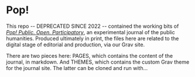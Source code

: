 # Pop!


This repo -- DEPRECATED SINCE 2022 -- contained the working bits of [*Pop! Public. Open. Participatory*](https://www.popjournal.ca), an experimental journal of the public humanities. Produced ultimately in print, the files here are related to the digital stage of editorial and production, via our Grav site.

There are two pieces here: PAGES, which contains the content of the journal, in markdown. And THEMES, which contains the custom Grav theme for the journal site. The latter can be cloned and run with...

